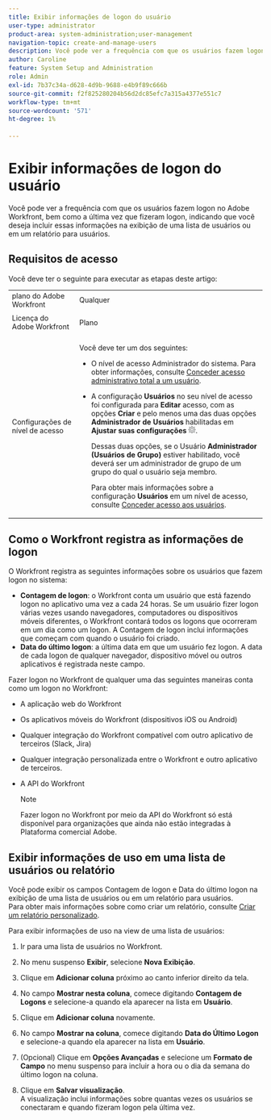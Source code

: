 ```yaml
---
title: Exibir informações de logon do usuário
user-type: administrator
product-area: system-administration;user-management
navigation-topic: create-and-manage-users
description: Você pode ver a frequência com que os usuários fazem logon no Workfront, bem como a última vez que fizeram logon, indicando que você deseja incluir essas informações na exibição de uma lista de usuários ou em um relatório para usuários.
author: Caroline
feature: System Setup and Administration
role: Admin
exl-id: 7b37c34a-d628-4d9b-9688-e4b9f89c666b
source-git-commit: f2f825280204b56d2dc85efc7a315a4377e551c7
workflow-type: tm+mt
source-wordcount: '571'
ht-degree: 1%

---
```


# Exibir informações de logon do usuário

Você pode ver a frequência com que os usuários fazem logon no Adobe Workfront, bem como a última vez que fizeram logon, indicando que você deseja incluir essas informações na exibição de uma lista de usuários ou em um relatório para usuários.

## Requisitos de acesso

Você deve ter o seguinte para executar as etapas deste artigo:

<table style="table-layout:auto"> 
 <col> 
 <col> 
 <tbody> 
  <tr> 
   <td role="rowheader">plano do Adobe Workfront</td> 
   <td>Qualquer</td> 
  </tr> 
  <tr> 
   <td role="rowheader">Licença do Adobe Workfront</td> 
   <td> <p>Plano </p>   </td> 
  </tr> 
  <tr> 
   <td role="rowheader">Configurações de nível de acesso</td> 
   <td> <p>Você deve ter um dos seguintes:</p> 
    <ul> 
     <li> <p>O nível de acesso Administrador do sistema. Para obter informações, consulte <a href="../../../administration-and-setup/add-users/configure-and-grant-access/grant-a-user-full-administrative-access.md" class="MCXref xref">Conceder acesso administrativo total a um usuário</a>. </p> </li> 
     <li> <p>A configuração <b>Usuários</b> no seu nível de acesso foi configurada para <b>Editar</b> acesso, com as opções <b>Criar</b> e pelo menos uma das duas opções <b>Administrador de Usuários</b> habilitadas em <b>Ajustar suas configurações</b> <img src="assets/gear-icon-in-access-levels.png">. </p> <p>Dessas duas opções, se o Usuário <b>Administrador (Usuários de Grupo)</b> estiver habilitado, você deverá ser um administrador de grupo de um grupo do qual o usuário seja membro.</p> <p>Para obter mais informações sobre a configuração <b>Usuários</b> em um nível de acesso, consulte <a href="../../../administration-and-setup/add-users/configure-and-grant-access/grant-access-other-users.md" class="MCXref xref">Conceder acesso aos usuários</a>.</p> </li> 
    </ul> </td> 
  </tr> 
 </tbody> 
</table>

## Como o Workfront registra as informações de logon

O Workfront registra as seguintes informações sobre os usuários que fazem logon no sistema:

* **Contagem de logon**: o Workfront conta um usuário que está fazendo logon no aplicativo uma vez a cada 24 horas. Se um usuário fizer logon várias vezes usando navegadores, computadores ou dispositivos móveis diferentes, o Workfront contará todos os logons que ocorreram em um dia como um logon. A Contagem de logon inclui informações que começam com quando o usuário foi criado.
* **Data do último logon**: a última data em que um usuário fez logon. A data de cada logon de qualquer navegador, dispositivo móvel ou outros aplicativos é registrada neste campo.

Fazer logon no Workfront de qualquer uma das seguintes maneiras conta como um logon no Workfront:

* A aplicação web do Workfront
* Os aplicativos móveis do Workfront (dispositivos iOS ou Android)
* Qualquer integração do Workfront compatível com outro aplicativo de terceiros (Slack, Jira)
* Qualquer integração personalizada entre o Workfront e outro aplicativo de terceiros.
* A API do Workfront

  >[!NOTE]
  >
  >Fazer logon no Workfront por meio da API do Workfront só está disponível para organizações que ainda não estão integradas à Plataforma comercial Adobe.

## Exibir informações de uso em uma lista de usuários ou relatório

Você pode exibir os campos Contagem de logon e Data do último logon na exibição de uma lista de usuários ou em um relatório para usuários.\
Para obter mais informações sobre como criar um relatório, consulte [Criar um relatório personalizado](../../../reports-and-dashboards/reports/creating-and-managing-reports/create-custom-report.md).

Para exibir informações de uso na view de uma lista de usuários:

1. Ir para uma lista de usuários no Workfront.
1. No menu suspenso **Exibir**, selecione **Nova Exibição**.

1. Clique em **Adicionar coluna** próximo ao canto inferior direito da tela.
1. No campo **Mostrar nesta coluna**, comece digitando **Contagem de Logons** e selecione-a quando ela aparecer na lista em **Usuário**.

1. Clique em **Adicionar coluna** novamente.
1. No campo **Mostrar na coluna**, comece digitando **Data do Último Logon** e selecione-a quando ela aparecer na lista em **Usuário**.

1. (Opcional) Clique em **Opções Avançadas** e selecione um **Formato de Campo** no menu suspenso para incluir a hora ou o dia da semana do último logon na coluna.

1. Clique em **Salvar visualização**.\
   A visualização inclui informações sobre quantas vezes os usuários se conectaram e quando fizeram logon pela última vez.
